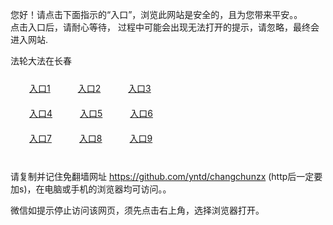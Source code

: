 您好！请点击下面指示的“入口”，浏览此网站是安全的，且为您带来平安。。 <br/>
点击入口后，请耐心等待， 过程中可能会出现无法打开的提示，请忽略，最终会进入网站. </br>

法轮大法在长春<br/>
<div style="padding:10px"><a style="margin:20px" target="_blank" href="https://davgs3u2u7ecc.cloudfront.net/2Qpsp?ysghx" id="ccLink1" rel="nofollow">入口1</a> <a target="_blank" style="margin:20px" href="https://d1jja2q9k5s4s4.cloudfront.net/2Qpsp?dwfzhd" id="ccLink2" rel="nofollow">入口2</a> <a style="margin:20px" target="_blank" href="https://d1emj9wquo8cvd.cloudfront.net/2Qpsp?ppjudk" id="ccLink3" rel="nofollow">入口3</a></div>

<div style="padding:10px" ><a style="margin:20px" target="_blank" href="https://davgs3u2u7ecc.cloudfront.net/2Qpsp?ysghx" id="ccLink4" rel="nofollow">入口4</a> <a style="margin:20px" href="https://d1jja2q9k5s4s4.cloudfront.net/2Qpsp?dwfzhd" target="_blank" id="ccLink5" rel="nofollow">入口5</a> <a style="margin:20px" href="https://d1emj9wquo8cvd.cloudfront.net/2Qpsp?ppjudk" target="_blank" id="ccLink6" rel="nofollow">入口6</a></div>

<div style="padding:10px"><a style="margin:20px" target="_blank" href="https://davgs3u2u7ecc.cloudfront.net/2Qpsp?ysghx" id="ccLink7" rel="nofollow">入口7</a> <a style="margin:20px" href="https://d1jja2q9k5s4s4.cloudfront.net/2Qpsp?dwfzhd" target="_blank" id="ccLink8" rel="nofollow">入口8</a> <a style="margin:20px" target="_blank" href="https://d1emj9wquo8cvd.cloudfront.net/2Qpsp?ppjudk" id="ccLink9" rel="nofollow">入口9</a></div>

<br/>



请复制并记住免翻墙网址 https://github.com/yntd/changchunzx (http后一定要加s)，在电脑或手机的浏览器均可访问。。<br/>

微信如提示停止访问该网页，须先点击右上角，选择浏览器打开。
